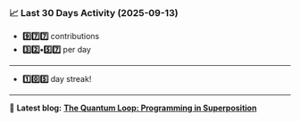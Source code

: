 <!--START_STATS-->
### 📈 Last 30 Days Activity (2025-09-13)  
- **9️⃣7️⃣7️⃣** contributions  
- **3️⃣2️⃣•5️⃣7️⃣** per day
---
- **1️⃣0️⃣5️⃣** day streak!
---
📝 **Latest blog:** [**The Quantum Loop: Programming in Superposition**](https://andriak.com/blog/quantum-loop)
<!--END_STATS-->
